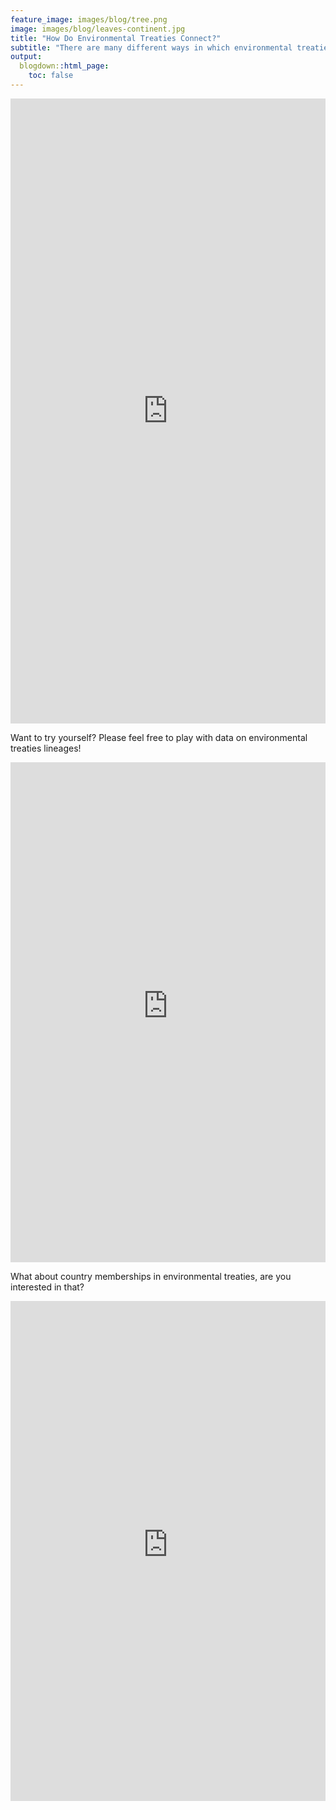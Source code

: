 ```yaml
---
feature_image: images/blog/tree.png
image: images/blog/leaves-continent.jpg
title: "How Do Environmental Treaties Connect?"
subtitle: "There are many different ways in which environmental treaties can be linked. Here we propose a few ways in which manyenviron data in can help tell stories about the environment."
output:
  blogdown::html_page:
    toc: false
---
```


<iframe height="1000" width="100%" frameborder="no" src="https://globalgov.github.io/manyenviron/articles/connect.html"> </iframe>

Want to try yourself? Please feel free to play with data on environmental treaties lineages!

<iframe height="800" width="100%" frameborder="no" src="https://genevaglobalgov.shinyapps.io/lineage/"> </iframe>

What about country memberships in environmental treaties, are you interested in that?

<iframe height="800" width="100%" frameborder="no" src="https://genevaglobalgov.shinyapps.io/memberships/"> </iframe>
